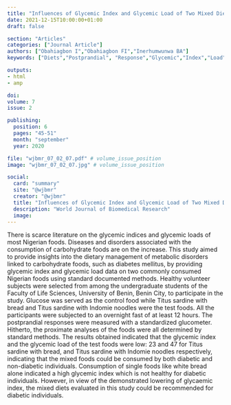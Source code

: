 ```yaml
---
title: "Influences of Glycemic Index and Glycemic Load of Two Mixed Diets on Postprandial Responses Among Healthy Young Adults in Benin City Nigeria"
date: 2021-12-15T10:00:00+01:00
draft: false

section: "Articles"
categories: ["Journal Article"]
authors: ["Obahiagbon I","Obahiagbon FI","Inerhumwunwa BA"]
keywords: ["Diets","Postprandial", "Response","Glycemic","Index","Load"]

outputs: 
- html
- amp

doi:
volume: 7
issue: 2

publishing:
  position: 6
  pages: "45-51"
  month: "september"
  year: 2020

file: "wjbmr_07_02_07.pdf" # volume_issue_position
image: "wjbmr_07_02_07.jpg" # volume_issue_position

social:
  card: "summary"
  site: "@wjbmr"
  creator: "@wjbmr"
  title: "Influences of Glycemic Index and Glycemic Load of Two Mixed Diets on Postprandial Responses Among Healthy Young Adults in Benin City Nigeria"
  description: "World Journal of Biomedical Research"
  image:
---
```

There is scarce literature on the glycemic indices and glycemic loads of most Nigerian foods. Diseases
and disorders associated with the consumption of carbohydrate foods are on the increase. This study
aimed to provide insights into the dietary management of metabolic disorders linked to carbohydrate
foods, such as diabetes mellitus, by providing glycemic index and glycemic load data on two commonly
consumed Nigerian foods using standard documented methods. Healthy volunteer subjects were
selected from among the undergraduate students of the Faculty of Life Sciences, University of Benin,
Benin City, to participate in the study. Glucose was served as the control food while Titus sardine with
bread and Titus sardine with Indomie noodles were the test foods. All the participants were subjected to
an overnight fast of at least 12 hours. The postprandial responses were measured with a standardized
glucometer. Hitherto, the proximate analyses of the foods were all determined by standard methods.
The results obtained indicated that the glycemic index and the glycemic load of the test foods were low:
23 and 47 for Titus sardine with bread, and Titus sardine with Indomie noodles respectively, indicating
that the mixed foods could be consumed by both diabetic and non-diabetic individuals. Consumption
of single foods like white bread alone indicated a high glycemic index which is not healthy for diabetic
individuals. However, in view of the demonstrated lowering of glycaemic index, the mixed diets
evaluated in this study could be recommended for diabetic individuals.